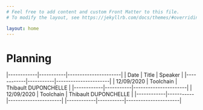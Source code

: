 ```yaml
---
# Feel free to add content and custom Front Matter to this file.
# To modify the layout, see https://jekyllrb.com/docs/themes/#overriding-theme-defaults

layout: home
---
```


# Planning

|------------|-----------|----------------------|
| Date       | Title     | Speaker              |
|------------|-----------|----------------------|
| 12/09/2020 | Toolchain | Thibault DUPONCHELLE |
|------------|-----------|----------------------|
| 12/09/2020 | Toolchain | Thibault DUPONCHELLE |
|------------|-----------|----------------------|
|------------|-----------|----------------------|

